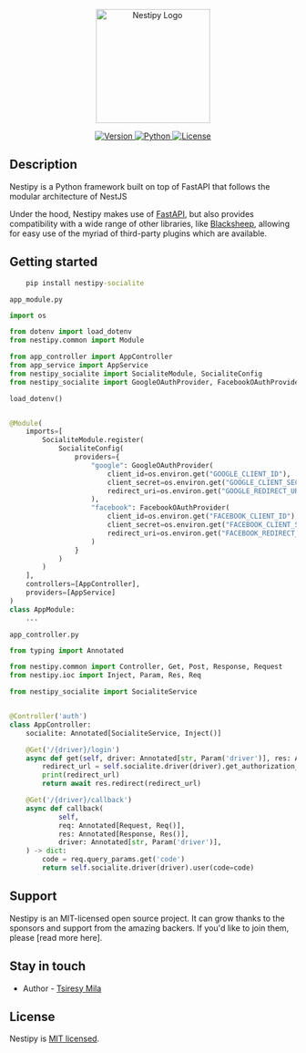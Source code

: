 <p align="center">
  <a target="_blank"><img src="https://raw.githubusercontent.com/nestipy/nestipy/release-v1/nestipy.png" width="200" alt="Nestipy Logo" /></a></p>
<p align="center">
    <a href="https://pypi.org/project/nestipy">
        <img src="https://img.shields.io/pypi/v/nestipy?color=%2334D058&label=pypi%20package" alt="Version">
    </a>
    <a href="https://pypi.org/project/nestipy">
        <img src="https://img.shields.io/pypi/pyversions/nestipy.svg?color=%2334D058" alt="Python">
    </a>
    <a href="https://github.com/tsiresymila1/nestipy/blob/main/LICENSE">
        <img src="https://img.shields.io/github/license/tsiresymila1/nestipy" alt="License">
    </a>
</p>

## Description

<p>Nestipy is a Python framework built on top of FastAPI that follows the modular architecture of NestJS</p>
<p>Under the hood, Nestipy makes use of <a href="https://fastapi.tiangolo.com/" target="_blank">FastAPI</a>, but also provides compatibility with a wide range of other libraries, like <a href="https://fastapi.tiangolo.com/" target="_blank">Blacksheep</a>, allowing for easy use of the myriad of third-party plugins which are available.</p>

## Getting started

```cmd
    pip install nestipy-socialite
```

`app_module.py`

```python
import os

from dotenv import load_dotenv
from nestipy.common import Module

from app_controller import AppController
from app_service import AppService
from nestipy_socialite import SocialiteModule, SocialiteConfig
from nestipy_socialite import GoogleOAuthProvider, FacebookOAuthProvider

load_dotenv()


@Module(
    imports=[
        SocialiteModule.register(
            SocialiteConfig(
                providers={
                    "google": GoogleOAuthProvider(
                        client_id=os.environ.get("GOOGLE_CLIENT_ID"),
                        client_secret=os.environ.get("GOOGLE_CLIENT_SECRET"),
                        redirect_uri=os.environ.get("GOOGLE_REDIRECT_URI")
                    ),
                    "facebook": FacebookOAuthProvider(
                        client_id=os.environ.get("FACEBOOK_CLIENT_ID"),
                        client_secret=os.environ.get("FACEBOOK_CLIENT_SECRET"),
                        redirect_uri=os.environ.get("FACEBOOK_REDIRECT_URI")
                    )
                }
            )
        )
    ],
    controllers=[AppController],
    providers=[AppService]
)
class AppModule:
    ...

```

`app_controller.py`

```python
from typing import Annotated

from nestipy.common import Controller, Get, Post, Response, Request
from nestipy.ioc import Inject, Param, Res, Req

from nestipy_socialite import SocialiteService


@Controller('auth')
class AppController:
    socialite: Annotated[SocialiteService, Inject()]

    @Get('/{driver}/login')
    async def get(self, driver: Annotated[str, Param('driver')], res: Annotated[Response, Res()]) -> Response:
        redirect_url = self.socialite.driver(driver).get_authorization_url()
        print(redirect_url)
        return await res.redirect(redirect_url)

    @Get('/{driver}/callback')
    async def callback(
            self,
            req: Annotated[Request, Req()],
            res: Annotated[Response, Res()],
            driver: Annotated[str, Param('driver')],
    ) -> dict:
        code = req.query_params.get('code')
        return self.socialite.driver(driver).user(code=code)

```

## Support

Nestipy is an MIT-licensed open source project. It can grow thanks to the sponsors and support from the amazing backers.
If you'd like to join them, please [read more here].

## Stay in touch

- Author - [Tsiresy Mila](https://tsiresymila.vercel.app)

## License

Nestipy is [MIT licensed](LICENSE).
